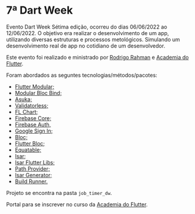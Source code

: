 # 7ª Dart Week

Evento Dart Week Sétima edição, ocorreu do dias 06/06/2022 ao 12/06/2022. O objetivo era realizar o desenvolvimento de um app, utilizando diversas estruturas e processos metológicos. Simulando um desenvolvimento real de app no cotidiano de um desenvolvedor.

Este evento foi realizado e ministrado por [Rodrigo Rahman](https://www.linkedin.com/in/rodrigo-rahman/) e [Academia do Flutter](https://www.linkedin.com/company/academia-do-flutter/).

Foram abordados as seguntes tecnologias/métodos/pacotes:

- [Flutter Modular;](https://pub.dev/packages/flutter_modular)
- [Modular Bloc Bind;](https://pub.dev/packages/modular_bloc_bind)
- [Asuka;](https://pub.dev/packages/asuka)
- [Validatorless;](https://pub.dev/packages/validatorless)
- [FL Chart;](https://pub.dev/packages/fl_chart)
- [Firebase Core;](https://pub.dev/packages/firebase_core)
- [Firebase Auth,](https://pub.dev/packages/firebase_auth)
- [Google Sign In;](https://pub.dev/packages/google_sign_in)
- [Bloc;](https://pub.dev/packages/bloc)
- [Flutter Bloc;](https://pub.dev/packages/flutter_bloc)
- [Equatable;](https://pub.dev/packages/equatable)
- [Isar;](https://pub.dev/packages/isar)
- [Isar Flutter Libs;](https://pub.dev/packages/isar_flutter_libs)
- [Path Provider;](https://pub.dev/packages/path_provider)
- [Isar Generator;](https://pub.dev/packages/isar_generator)
- [Build Runner.](https://pub.dev/packages/build_runner)

Projeto se encontra na pasta ``job_timer_dw``.

Portal para se inscrever no curso da [Academia do Flutter](http://academiadoflutter.com.br/).